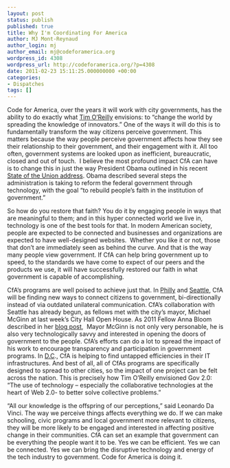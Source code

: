 ```yaml
---
layout: post
status: publish
published: true
title: Why I'm Coordinating For America
author: MJ Mont-Reynaud
author_login: mj
author_email: mj@codeforamerica.org
wordpress_id: 4308
wordpress_url: http://codeforamerica.org/?p=4308
date: 2011-02-23 15:11:25.000000000 +00:00
categories:
- Dispatches
tags: []
---
```

Code for America, over the years it will work with city governments, has the ability to do exactly what <a href="http://oreilly.com/oreilly/tim_bio.html">Tim O’Reilly</a> envisions: to “change the world by spreading the knowledge of innovators.” One of the ways it will do this is to fundamentally transform the way citizens perceive government. This matters because the way people perceive government affects how they see their relationship to their government, and their engagement with it. All too often, government systems are looked upon as inefficient, bureaucratic, closed and out of touch.  I believe the most profound impact CfA can have is to change this in just the way President Obama outlined in his recent <a href="http://www.whitehouse.gov/the-press-office/2011/01/25/remarks-president-state-union-address">State of the Union address</a>. Obama described several steps the administration is taking to reform the federal government through technology, with the goal “to rebuild people’s faith in the institution of government.”

So how do you restore that faith? You do it by engaging people in ways that are meaningful to them; and in this hyper connected world we live in, technology is one of the best tools for that. In modern American society, people are expected to be connected and businesses and organizations are expected to have well-designed websites.  Whether you like it or not, those that don’t are immediately seen as behind the curve. And that is the way many people view government. If CfA can help bring government up to speed, to the standards we have come to expect of our peers and the products we use, it will have successfully restored our faith in what government is capable of accomplishing.

CfA’s programs are well poised to achieve just that. In <a title="Philadelphia" href="http://codeforamerica.org/philadelphia/">Philly</a> and <a href="http://codeforamerica.org/seattle/">Seattle</a>, CfA will be finding new ways to connect citizens to government, bi-directionally instead of via outdated unilateral communication. CfA’s collaboration with Seattle has already begun, as fellows met with the city’s mayor, Michael McGinn at last week’s City Hall Open House. As 2011 Fellow Anna Bloom described in her <a href="http://codeforamerica.org/2011/02/01/theres-an-app-or-two-for-seattles-mayor/" target="_blank">blog post</a>,  Mayor McGinn is not only very personable, he is also very technologically savvy and interested in opening the doors of government to the people. CfA’s efforts can do a lot to spread the impact of his work to encourage transparency and participation in government programs. In <a href="http://codeforamerica.org/dc/">D.C</a>., CfA is helping to find untapped efficiencies in their IT infrastructures. And best of all, all of CfAs programs are specifically designed to spread to other cities, so the impact of one project can be felt across the nation. This is precisely how Tim O’Reilly envisioned Gov 2.0: “The use of technology – especially the collaborative technologies at the heart of Web 2.0- to better solve collective problems.”

“All our knowledge is the offspring of our perceptions,” said Leonardo Da Vinci. The way we perceive things affects everything we do. If we can make schooling, civic programs and local government more relevant to citizens, they will be more likely to be engaged and interested in affecting positive change in their communities. CfA can set an example that government can be everything the people want it to be. Yes we can be efficient. Yes we can be connected. Yes we can bring the disruptive technology and energy of the tech industry to government. Code for America is doing it.
